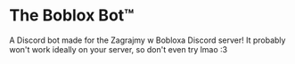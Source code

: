 # The Boblox Bot™
A Discord bot made for the Zagrajmy w Bobloxa Discord server! It probably won't work ideally on your server, so don't even try lmao :3
